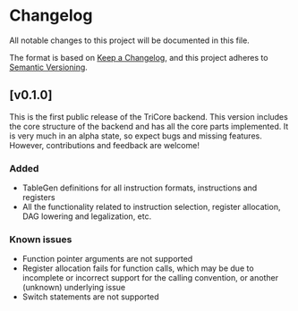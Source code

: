 # Changelog

All notable changes to this project will be documented in this file.

The format is based on [Keep a Changelog](https://keepachangelog.com/en/1.1.0/),
and this project adheres to [Semantic Versioning](https://semver.org/spec/v2.0.0.html).

## [v0.1.0]
This is the first public release of the TriCore backend.
This version includes the core structure of the backend and has all the core parts implemented. It is very much in an alpha state, so expect bugs and missing features. However, contributions and feedback are welcome!

### Added
- TableGen definitions for all instruction formats, instructions and registers
- All the functionality related to instruction selection, register allocation, DAG lowering and legalization, etc.

### Known issues
- Function pointer arguments are not supported
- Register allocation fails for function calls, which may be due to incomplete or incorrect support for the calling convention, or another (unknown) underlying issue
- Switch statements are not supported

